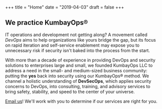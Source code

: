 +++
title = "Home"
date = "2019-04-03"
draft = false
+++

## We practice KumbayOps&reg;

IT operations and development not getting along? A movement called _DevOps_ aims to help organizations like yours bridge the gap, but its focus on rapid iteration and self-service enablement may expose you to unnecessary risk if security isn't baked into the process from the start.

With more than a decade of experience in providing DevOps and security solutions to enterprises large and small, we founded KumbayOps LLC to address a need in the small- and medium-sized business community: putting the **yes** back into security using our KumbayOps&reg; method. We channel a holistic understanding of **DevSecOps**, which applies security concerns to DevOps, into consulting, training, and advisory services to bring safety, stability, and speed to the center of your universe.

[Email us](mailto:info@kumbayops.com)! We'll work with you to determine if our services are right for you.
